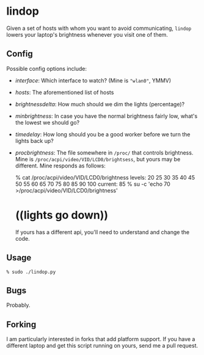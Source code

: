 lindop
======

Given a set of hosts with whom you want to avoid communicating, `lindop` lowers
your laptop's brightness whenever you visit one of them.

Config
------

Possible config options include:

 * *interface*: Which interface to watch?  (Mine is `"wlan0"`, YMMV)

 * *hosts*: The aforementioned list of hosts

 * *brightnessdelta*: How much should we dim the lights (percentage)?

 * *minbrightness*: In case you have the normal brightness fairly low, what's
   the lowest we should go?

 * *timedelay*: How long should you be a good worker before we turn the lights
   back up?

 * *procbrightness*: The file somewhere in `/proc/` that controls brightness.
   Mine is `/proc/acpi/video/VID/LCD0/brightsess`, but yours may be different.
   Mine responds as follows:

    % cat /proc/acpi/video/VID/LCD0/brightness
    levels:  20 25 30 35 40 45 50 55 60 65 70 75 80 85 90 100
    current: 85
    % su -c 'echo 70 >/proc/acpi/video/VID/LCD0/brightness'
    # ((lights go down))

   If yours has a different api, you'll need to understand and change the code.

Usage
-----

    % sudo ./lindop.py

Bugs
----

Probably.

Forking
-------

I am particularly interested in forks that add platform support.  If you have a
different laptop and get this script running on yours, send me a pull request.
